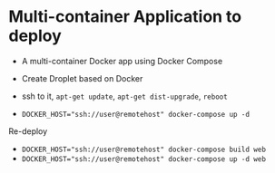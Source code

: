 # Multi-container Application to deploy

* A multi-container Docker app using Docker Compose

* Create Droplet based on Docker
* ssh to it, `apt-get update`,  `apt-get dist-upgrade`, `reboot`
* `DOCKER_HOST="ssh://user@remotehost" docker-compose up -d`

Re-deploy

* `DOCKER_HOST="ssh://user@remotehost" docker-compose build web`
* `DOCKER_HOST="ssh://user@remotehost" docker-compose up -d web`


